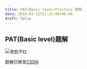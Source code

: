 ```yaml
---
title: PAT(Basic level)Practice 题解
date: 2019-03-31T21:25:00+08:00
draft: false
---
```


## PAT(Basic level)题解

![老脸不红](https://i.loli.net/2019/03/31/5ca0c1a76406b.png)

题解已移至[CSDN](https://blog.csdn.net/masteren)